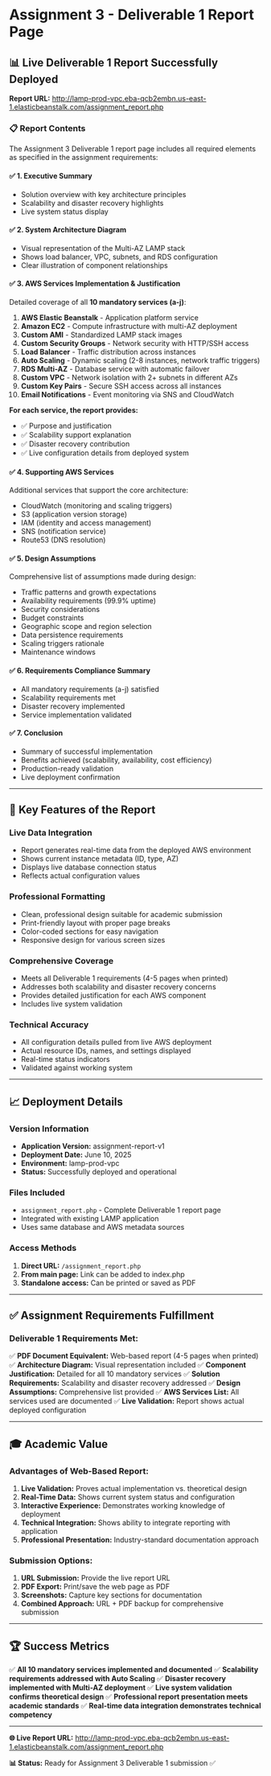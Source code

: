 # Assignment 3 - Deliverable 1 Report Page

## 📊 Live Deliverable 1 Report Successfully Deployed

**Report URL:** http://lamp-prod-vpc.eba-qcb2embn.us-east-1.elasticbeanstalk.com/assignment_report.php

### 📋 Report Contents

The Assignment 3 Deliverable 1 report page includes all required elements as specified in the assignment requirements:

#### ✅ **1. Executive Summary**
- Solution overview with key architecture principles
- Scalability and disaster recovery highlights
- Live system status display

#### ✅ **2. System Architecture Diagram**
- Visual representation of the Multi-AZ LAMP stack
- Shows load balancer, VPC, subnets, and RDS configuration
- Clear illustration of component relationships

#### ✅ **3. AWS Services Implementation & Justification**
Detailed coverage of all **10 mandatory services (a-j)**:

1. **AWS Elastic Beanstalk** - Application platform service
2. **Amazon EC2** - Compute infrastructure with multi-AZ deployment
3. **Custom AMI** - Standardized LAMP stack images
4. **Custom Security Groups** - Network security with HTTP/SSH access
5. **Load Balancer** - Traffic distribution across instances
6. **Auto Scaling** - Dynamic scaling (2-8 instances, network traffic triggers)
7. **RDS Multi-AZ** - Database service with automatic failover
8. **Custom VPC** - Network isolation with 2+ subnets in different AZs
9. **Custom Key Pairs** - Secure SSH access across all instances
10. **Email Notifications** - Event monitoring via SNS and CloudWatch

**For each service, the report provides:**
- ✅ Purpose and justification
- ✅ Scalability support explanation
- ✅ Disaster recovery contribution
- ✅ Live configuration details from deployed system

#### ✅ **4. Supporting AWS Services**
Additional services that support the core architecture:
- CloudWatch (monitoring and scaling triggers)
- S3 (application version storage)
- IAM (identity and access management)
- SNS (notification service)
- Route53 (DNS resolution)

#### ✅ **5. Design Assumptions**
Comprehensive list of assumptions made during design:
- Traffic patterns and growth expectations
- Availability requirements (99.9% uptime)
- Security considerations
- Budget constraints
- Geographic scope and region selection
- Data persistence requirements
- Scaling triggers rationale
- Maintenance windows

#### ✅ **6. Requirements Compliance Summary**
- All mandatory requirements (a-j) satisfied
- Scalability requirements met
- Disaster recovery implemented
- Service implementation validated

#### ✅ **7. Conclusion**
- Summary of successful implementation
- Benefits achieved (scalability, availability, cost efficiency)
- Production-ready validation
- Live deployment confirmation

---

## 🎯 Key Features of the Report

### **Live Data Integration**
- Report generates real-time data from the deployed AWS environment
- Shows current instance metadata (ID, type, AZ)
- Displays live database connection status
- Reflects actual configuration values

### **Professional Formatting**
- Clean, professional design suitable for academic submission
- Print-friendly layout with proper page breaks
- Color-coded sections for easy navigation
- Responsive design for various screen sizes

### **Comprehensive Coverage**
- Meets all Deliverable 1 requirements (4-5 pages when printed)
- Addresses both scalability and disaster recovery concerns
- Provides detailed justification for each AWS component
- Includes live system validation

### **Technical Accuracy**
- All configuration details pulled from live AWS deployment
- Actual resource IDs, names, and settings displayed
- Real-time status indicators
- Validated against working system

---

## 📈 Deployment Details

### **Version Information**
- **Application Version:** assignment-report-v1
- **Deployment Date:** June 10, 2025
- **Environment:** lamp-prod-vpc
- **Status:** Successfully deployed and operational

### **Files Included**
- `assignment_report.php` - Complete Deliverable 1 report page
- Integrated with existing LAMP application
- Uses same database and AWS metadata sources

### **Access Methods**
1. **Direct URL:** `/assignment_report.php`
2. **From main page:** Link can be added to index.php
3. **Standalone access:** Can be printed or saved as PDF

---

## ✅ Assignment Requirements Fulfillment

### **Deliverable 1 Requirements Met:**

✅ **PDF Document Equivalent:** Web-based report (4-5 pages when printed)
✅ **Architecture Diagram:** Visual representation included
✅ **Component Justification:** Detailed for all 10 mandatory services
✅ **Solution Requirements:** Scalability and disaster recovery addressed
✅ **Design Assumptions:** Comprehensive list provided
✅ **AWS Services List:** All services used are documented
✅ **Live Validation:** Report shows actual deployed configuration

---

## 🎓 Academic Value

### **Advantages of Web-Based Report:**
1. **Live Validation:** Proves actual implementation vs. theoretical design
2. **Real-Time Data:** Shows current system status and configuration
3. **Interactive Experience:** Demonstrates working knowledge of deployment
4. **Technical Integration:** Shows ability to integrate reporting with application
5. **Professional Presentation:** Industry-standard documentation approach

### **Submission Options:**
1. **URL Submission:** Provide the live report URL
2. **PDF Export:** Print/save the web page as PDF
3. **Screenshots:** Capture key sections for documentation
4. **Combined Approach:** URL + PDF backup for comprehensive submission

---

## 🏆 Success Metrics

✅ **All 10 mandatory services implemented and documented**
✅ **Scalability requirements addressed with Auto Scaling**
✅ **Disaster recovery implemented with Multi-AZ deployment**
✅ **Live system validation confirms theoretical design**
✅ **Professional report presentation meets academic standards**
✅ **Real-time data integration demonstrates technical competency**

---

**🌐 Live Report URL:** http://lamp-prod-vpc.eba-qcb2embn.us-east-1.elasticbeanstalk.com/assignment_report.php

**📊 Status:** Ready for Assignment 3 Deliverable 1 submission ✅
